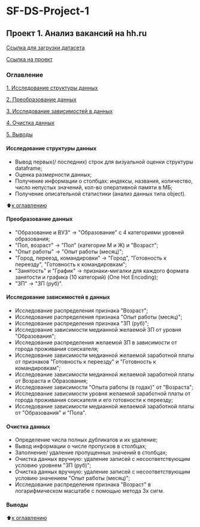 # SF-DS-Project-1
## Проект 1. Анализ вакансий на hh.ru
[Ссылка для загрузки датасета](https://drive.google.com/uc?export=download&confirm=no_antivirus&id=1RklOSUpvnQ-d4hfsIV17YVjHycbXTwbF)

[Cсылка на проект](https://github.com/LiliyaKazykhanova/SF_DS/blob/main/PROJECT_1/project_1/project_1_LK.ipynb)

### Оглавление
[1. Исследование структуры данных](https://github.com/LiliyaKazykhanova/SF_DS/tree/main/PROJECT_1#Исследование-структуры-данных)

[2. Преобразование данных](https://github.com/LiliyaKazykhanova/SF_DS/tree/main/PROJECT_1#Преобразование-данных)

[3. Исследование зависимостей в данных](https://github.com/LiliyaKazykhanova/SF_DS/tree/main/PROJECT_1#Исследование-зависимостей-в-данных)

[4. Очистка данных](https://github.com/LiliyaKazykhanova/SF_DS/tree/main/PROJECT_1#Очистка-данных)

[5. Выводы](https://github.com/LiliyaKazykhanova/SF_DS/tree/main/PROJECT_1#Выводы)

#### Исследование структуры данных
- Вывод первых(/ последних) строк для визуальной оценки структуры dataframe;
- Оценка размерности данных;
- Получение информации о столбцах: индексы, названия, количество, число непустых значений, кол-во оперативной памяти в МБ;
- Получение описательной статистики (анализ данных типа object).

:arrow_up:[к оглавлению](https://github.com/LiliyaKazykhanova/SF_DS/tree/main/PROJECT_1#Оглавление)

#### Преобразование данных
- "Образование и ВУЗ" -> "Образование" с 4 категориями уровней образования;
- "Пол, возраст" -> "Пол" (категории М и Ж) и "Возраст";
- "Опыт работы" -> "Опыт работы (месяц)";
- "Город, переезд, командировки" -> "Город", "Готовность к переезду", "Готовность к командировкам";
- "Занятость" и "График" -> признаки-мигалки для каждого формата занятости и графика (10 категорий) (One Hot Encoding);
- "ЗП" -> "ЗП (руб)".

#### Исследование зависимостей в данных
- Исследование распределения признака "Возраст";
- Исследование распределения признака "Опыт работы (месяц)";
- Исследование распределения признака "ЗП (руб)";
- Исследование зависимости медианной желаемой ЗП от уровня "Образования";
- Исследование распределения желаемой ЗП в зависимости от города проживания соискателя;
- Исследование зависимости медианной желаемой заработной платы от признаков "Готовность к переезду" и "Готовность к командировкам";
- Исследование зависимости медианной желаемой заработной платы от Возраста и Образования;
- Исследование зависимости "Опыта работы (в годах)" от "Возраста";
- Исследование зависимости уровня желаемой заработной платы от города проживания соискателя и его готовности к переезду;
- Исследование зависимости медианной желаемой заработной платы от "Образования" и "Пола".

#### Очистка данных
- Определение числа полных дубликатов и их удаление;
- Вывод информации о числе пропусков в столбцах;
- Заполнение/ удаление пропущенных значений в столбцах;
- Очистка данных вручную: удаление записей с несоответствующим условию уровнем "ЗП (руб)";
- Очистка данных вручную: удаление записей с несоответствующим условию значением "Опыт работы (месяц)";
- Исследование распределения признака "Возраст" в логарифмическом масштабе с помощью метода 3х сигм.

#### Выводы

:arrow_up:[к оглавлению](https://github.com/LiliyaKazykhanova/SF_DS/tree/main/PROJECT_1#Оглавление)
